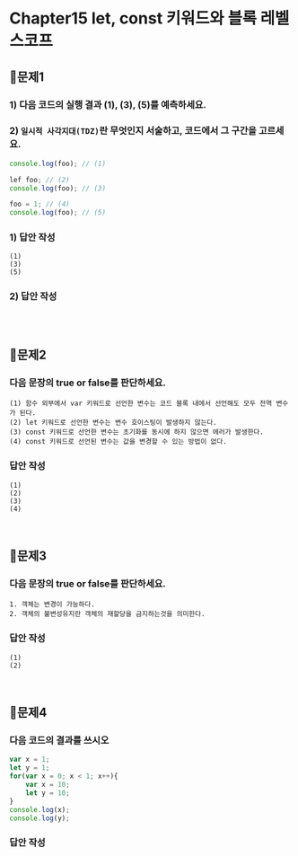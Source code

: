 # Chapter15 let, const 키워드와 블록 레벨 스코프
## 📌문제1

### 1) 다음 코드의 실행 결과 (1), (3), (5)를 예측하세요.

### 2) `일시적 사각지대(TDZ)`란 무엇인지 서술하고, 코드에서 그 구간을 고르세요.

```js
console.log(foo); // (1)

lef foo; // (2)
console.log(foo); // (3)

foo = 1; // (4)
console.log(foo); // (5)
```

### 1) 답안 작성

```
(1) 
(3) 
(5) 
```

### 2) 답안 작성

```

```

<br>

## 📌문제2

### 다음 문장의 true or false를 판단하세요.

```
(1) 함수 외부에서 var 키워드로 선언한 변수는 코드 블록 내에서 선언해도 모두 전역 변수가 된다.
(2) let 키워드로 선언한 변수는 변수 호이스팅이 발생하지 않는다.
(3) const 키워드로 선언한 변수는 초기화를 동시에 하지 않으면 에러가 발생한다.
(4) const 키워드로 선언된 변수는 값을 변경할 수 있는 방법이 없다.
```

### 답안 작성

```
(1) 
(2) 
(3) 
(4) 
```

<br>

## 📌문제3

### 다음 문장의 true or false를 판단하세요.

```
1. 객체는 변경이 가능하다.
2. 객체의 불변성유지란 객체의 재할당을 금지하는것을 의미한다.
```

### 답안 작성

```
(1) 
(2) 
```

<br>

## 📌문제4
### 다음 코드의 결과를 쓰시오
```js
var x = 1;
let y = 1;
for(var x = 0; x < 1; x++){
    var x = 10; 
    let y = 10;
}
console.log(x);
console.log(y);
```
### 답안 작성
```
```
